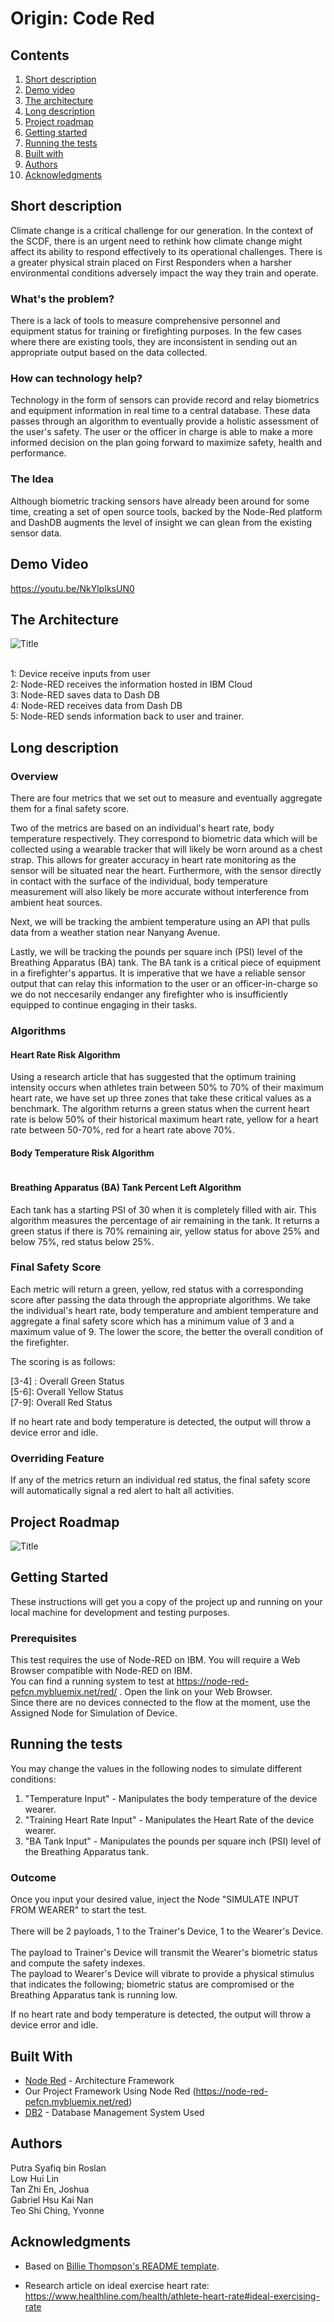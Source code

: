 
# Origin: Code Red

## Contents

1. [Short description](#short-description)
1. [Demo video](#demo-video)
1. [The architecture](#the-architecture)
1. [Long description](#long-description)
1. [Project roadmap](#project-roadmap)
1. [Getting started](#getting-started)
1. [Running the tests](#running-the-tests)
1. [Built with](#built-with)
1. [Authors](#authors)
1. [Acknowledgments](#acknowledgments)

## Short description <a name="short-description"></a>

Climate change is a critical challenge for our generation. In the context of the SCDF, there is an urgent need to rethink how climate change might affect its ability to respond effectively to its operational challenges. There is a greater physical strain placed on First Responders when a harsher environmental conditions adversely impact the way they train and operate.

### What's the problem?

There is a lack of tools to measure comprehensive personnel and equipment status for training or firefighting purposes. In the few cases where there are existing tools, they are inconsistent in sending out an appropriate output based on the data collected.

### How can technology help?

Technology in the form of sensors can provide record and relay biometrics and equipment information in real time to a central database. These data passes through an algorithm to eventually provide a holistic assessment of the user's safety. The user or the officer in charge is able to make a more informed decision on the plan going forward to maximize safety, health and performance. 


### The Idea

Although biometric tracking sensors have already been around for some time, creating a set of open source tools, backed by the Node-Red platform and DashDB augments the level of insight we can glean from the existing sensor data. 

## Demo Video <a name="demo-video"></a>

https://youtu.be/NkYlpIksUN0

## The Architecture <a name="the-architecture"></a>

![Title](Images/Archi.png)

<br>
1: Device receive inputs from user <br>
2: Node-RED receives the information hosted in IBM Cloud  <br>
3: Node-RED saves data to Dash DB  <br>
4: Node-RED receives data from Dash DB  <br>
5: Node-RED sends information back to user and trainer. 


## Long description <a name="long-description"></a>


### Overview 

There are four metrics that we set out to measure and eventually aggregate them for a final safety score. 

Two of the metrics are based on an individual's heart rate, body temperature respectively. They correspond to biometric data which will be collected using a wearable tracker that will likely be worn around as a chest strap. This allows for greater accuracy in heart rate monitoring as the sensor will be situated near the heart. Furthermore, with the sensor directly in contact with the surface of the individual, body temperature measurement will also likely be more accurate without interference from ambient heat sources. 

Next, we will be tracking the ambient temperature using an API that pulls data from a weather station near Nanyang Avenue. 

Lastly, we will be tracking the pounds per square inch (PSI) level of the Breathing Apparatus (BA) tank. The BA tank is a critical piece of equipment in a firefighter's appartus. It is imperative that we have a reliable sensor output that can relay this information to the user or an officer-in-charge so we do not neccesarily endanger any firefighter who is insufficiently equipped to continue engaging in their tasks. 



### Algorithms

#### Heart Rate Risk Algorithm

Using a research article that has suggested that the optimum training intensity occurs when athletes train between 50% to 70% of their maximum heart rate, we have set up three zones that take these critical values as a benchmark. The algorithm returns a green status when the current heart rate is below 50% of their historical maximum heart rate, yellow for a heart rate between 50-70%, red for a heart rate above 70%.  


#### Body Temperature Risk Algorithm


```python

```

#### Breathing Apparatus (BA) Tank Percent Left Algorithm

Each tank has a starting PSI of 30 when it is completely filled with air. This algorithm measures the percentage of air remaining in the tank. It returns a green status if there is 70% remaining air, yellow status for above 25% and below 75%, red status below 25%. 

### Final Safety Score

Each metric will return a green, yellow, red status with a corresponding score after passing the data through the appropriate algorithms. 
We take the individual's heart rate, body temperature and ambient temperature and aggregate a final safety score which has a minimum value of 3 and a maximum value of 9. The lower the score, the better the overall condition of the firefighter.

The scoring is as follows: 

[3-4] : Overall Green Status <br>
[5-6]: Overall Yellow Status <br>
[7-9]: Overall Red Status 


If no heart rate and body temperature is detected, the output will throw a device error and idle.


### Overriding Feature

If any of the metrics return an individual red status, the final safety score will automatically signal a red alert to halt all activities. 

## Project Roadmap<a name="project-roadmap"></a>

![Title](Images/Roadmap.png)

## Getting Started <a name ="getting-started"></a>

These instructions will get you a copy of the project up and running on your local machine for development and testing purposes. 

### Prerequisites


This test requires the use of Node-RED on IBM. You will require a Web Browser compatible with Node-RED on IBM. <br>
You can find a running system to test at https://node-red-pefcn.mybluemix.net/red/ . Open the link on your Web Browser. <br>
Since there are no devices connected to the flow at the moment, use the Assigned Node for Simulation of Device. <br>

## Running the tests <a name="running-the-tests"></a>


You may change the values in the following nodes to simulate different conditions:<br>
1. "Temperature Input" - Manipulates the body temperature of the device wearer.<br>
2. "Training Heart Rate Input" - Manipulates the Heart Rate of the device wearer.<br>
3. "BA Tank Input" - Manipulates the pounds per square inch (PSI) level of the Breathing Apparatus tank.<br>



### Outcome

Once you input your desired value, inject the Node "SIMULATE INPUT FROM WEARER" to start the test.<br>
<br>
There will be 2 payloads, 1 to the Trainer's Device, 1 to the Wearer's Device.<br>
<br>
The payload to Trainer's Device will transmit the Wearer's biometric status and compute the safety indexes.<br>
The payload to Wearer's Device will vibrate to provide a physical stimulus that indicates the following; biometric status are compromised or the Breathing Apparatus tank is running low.<br>

If no heart rate and body temperature is detected, the output will throw a device error and idle.



## Built With <a name="built-with"></a>

* [Node Red](https://nodered.org) - Architecture Framework
* Our Project Framework Using Node Red (https://node-red-pefcn.mybluemix.net/red)
* [DB2](https://www.ibm.com/sg-en/analytics/db2) - Database Management System Used

## Authors <a name="authors"></a>

Putra Syafiq bin Roslan <br>
Low Hui Lin <br>
Tan Zhi En, Joshua <br>
Gabriel Hsu Kai Nan <br>
Teo Shi Ching, Yvonne

## Acknowledgments <a name= "acknowledgments"></a>

* Based on [Billie Thompson's README template](https://gist.github.com/PurpleBooth/109311bb0361f32d87a2).

 * Research article on ideal exercise heart rate: https://www.healthline.com/health/athlete-heart-rate#ideal-exercising-rate


```python

```
